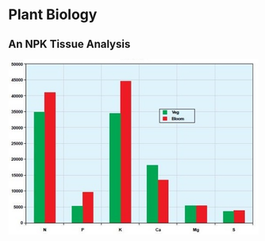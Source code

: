 # Plant Biology



## An NPK Tissue Analysis

<img src="../biology/npk-tissue-analysis.jpg" alt="npk-tissue-analysis"></img>


